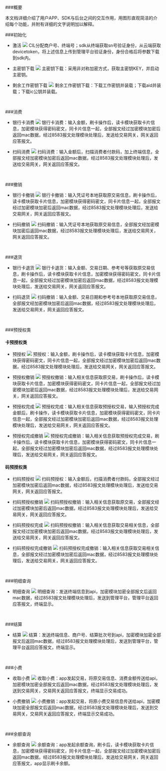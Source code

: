 ###概要

本文档详细介绍了用户APP、SDK与后台之间的交互作用，用图形直观简洁的介绍每个功能，并附有详细的文字说明加以解释。

###初始化

* 激活
![](../img/激活.png)
CIL分配商户号、终端号；sdk从终端获取sn号验证身份，从云端获取devicetoken，将上述信息上传到管理平台验证身份，身份合格后将参数下载到sdk内。

* 主密钥下载
![](../img/主密钥下载.png)
主密钥下载：采用非对称加密方式，获取主密钥KEY，并启动主密钥。

* 剩余工作密钥下载
![](../img/工作密钥下载.png)
剩余工作密钥下载：下载工作密钥并装载；下载aid并装载；下载ic公钥并装载。

</br>

###消费

* 银行卡消费
![](../img/银行卡消费.png)
银行卡消费：输入金额，刷卡操作后，读卡模块获取卡片信息，加密模块获得密码密文，同卡片信息一起，全部报文经过加密模块加密后返回mac数据，经过8583报文处理模块处理后，发送给交易网关，网关返回应答报文。

* 扫码消费
![](../img/扫码消费.png)
扫码消费：输入金额后，扫描消费者付款码，加上终端信息，全部报文经加密模块加密后返回mac数据，经过8583报文处理模块处理后，发送给交易网关，网关返回应答报文。

</br>

###撤销

* 银行卡撤销
![](../img/银行卡撤销.png)
银行卡撤销：输入凭证号本地获取原交易信息，刷卡操作后，读卡模块获取卡片信息，加密模块获得密码密文，同卡片信息一起，全部报文经过加密模块加密后返回mac数据，经过8583报文处理模块处理后，发送给交易网关，网关返回应答报文。

* 扫码撤销
![](../img/扫码撤销.png)
扫码撤销：输入凭证号本地获取原交易信息，全部报文经加密模块加密后返回mac数据，经过8583报文处理模块处理后，发送给交易网关，网关返回应答报文。

</br>

###退货

* 银行卡退货
![](../img/银行卡退货.png)
银行卡退货：输入金额、交易日期、参考号等获取原交易信息，刷卡操作后，读卡模块获取卡片信息，加密模块获得密码密文，同卡片信息一起，全部报文经过加密模块加密后返回mac数据，经过8583报文处理模块处理后，发送给交易网关，网关返回应答报文。

* 扫码退货
![](../img/扫码退货.png)
扫码撤销：输入金额、交易日期和参考号本地获取原交易信息，全部报文经加密模块加密后返回mac数据，经过8583报文处理模块处理后，发送给交易网关，网关返回应答报文。

</br>

###预授权类

#### 卡预授权类  

* 预授权
![](../img/预授权.png)
预授权：输入金额，刷卡操作后，读卡模块获取卡片信息，加密模块获得密码密文，同卡片信息一起，全部报文经过加密模块加密后返回mac数据，经过8583报文处理模块处理后，发送给交易网关，网关返回应答报文。

* 预授权撤销
![](../img/预授权撤销.png)
预授权撤销：输入相关信息获取原交易，刷卡操作后，读卡模块获取卡片信息，加密模块获得密码密文，同卡片信息一起，全部报文经过加密模块加密后返回mac数据，经过8583报文处理模块处理后，发送给交易网关，网关返回应答报文。

* 预授权完成
![](../img/预授权完成.png)
预授权完成：输入相关信息获取预授权交易，输入预授权完成金额后，刷卡操作，读卡模块获取卡片信息，加密模块获得密码密文，同卡片信息一起，全部报文经过加密模块加密后返回mac数据，经过8583报文处理模块处理后，发送给交易网关，网关返回应答报文。

* 预授权完成撤销
![](../img/预授权完成撤销.png)
预授权完成撤销：输入相关信息获取预授权完成交易，刷卡操作后，读卡模块获取卡片信息，加密模块获得密码密文，同卡片信息一起，全部报文经过加密模块加密后返回mac数据，经过8583报文处理模块处理后，发送给交易网关，网关返回应答报文。

#### 码预授权类
* 扫码预授权
![](../img/扫码预授权.png)
扫码预授权：输入金额后，扫描消费者付款码，全部报文经过加密模块加密后返回mac数据，经过8583报文处理模块处理后，发送给交易网关，网关返回应答报文。

* 扫码预授权撤销
![](../img/扫码预授权撤销.png)
扫码预授权撤销：输入相关信息获取原交易，全部报文经过加密模块加密后返回mac数据，经过8583报文处理模块处理后，发送给交易网关，网关返回应答报文。

* 扫码预授权完成
![](../img/扫码预授权完成.png)
扫码预授权撤销：输入相关信息获取交易相关信息，全部报文经过加密模块加密后返回mac数据，经过8583报文处理模块处理后，发送给交易网关，网关返回应答报文。

* 扫码预授权完成撤销
![](../img/扫码预授权完成撤销.png)
扫码预授权完成撤销：输入相关信息获取交易相关信息，全部报文经过加密模块加密后返回mac数据，经过8583报文处理模块处理后，发送给交易网关，网关返回应答报文。


</br>

###明细查询

* 明细查询
![](../img/明细查询.png)
明细查询：发送终端信息到api，加密模块加密全部报文后返回mac数据，经过8583报文处理模块处理后，发送到管理平台，管理平台返回应答报文，终端显示。

</br>

###结算

* 结算
![](../img/结算.png)
结算：发送终端信息、商户号、结算批次号到api，加密模块加密全部报文后返回mac数据，经过8583报文处理模块处理后，发送到管理平台，管理平台返回应答报文，终端显示。

</br>

###小费

* 收取小费
![](../img/收取小费.png)
收取小费：app发起交易，将原交易信息、消费金额传送给api，加密模块加密全部报文后返回mac数据，经过8583报文处理模块处理后，发送到交易网关，交易网关返回应答报文，终端显示交易成功。

* 小费撤销
![](../img/撤销小费.png)
小费撤销：app发起交易，将原小费交易信息传送给api，加密模块加密全部报文后返回mac数据，经过8583报文处理模块处理后，发送到交易网关，交易网关返回应答报文，终端显示交易成功。

</br>

###余额查询

* 余额查询
![](../img/余额查询.png)
余额查询：app发起余额查询，刷卡后，读卡模块获取卡片信息，加密模块获得密码密文，同卡片信息一起，全部报文经过加密模块加密后返回mac数据，经过8583报文处理模块处理后，发送给交易网关，网关返回应答报文，app显示刷卡余额。
